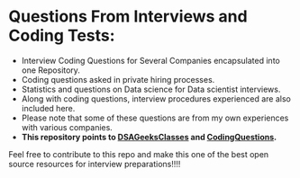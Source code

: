 # Questions From Interviews and Coding Tests:  
  
+ Interview Coding Questions for Several Companies encapsulated into one Repository.  
+ Coding questions asked in private hiring processes.  
+ Statistics and questions on Data science for Data scientist interviews.  
+ Along with coding questions, interview procedures experienced are also included here.  
+ Please note that some of these questions are from my own experiences with various companies.  
+ **This repository points to [DSAGeeksClasses](https://github.com/absognety/DSA-GeeksClasses) and [CodingQuestions](https://github.com/absognety/AlgorithmicQuestions).**  
  
Feel free to contribute to this repo and make this one of the best open source resources for interview preparations!!!!
